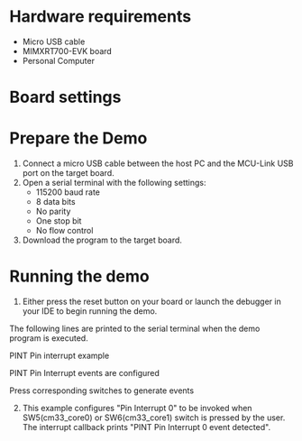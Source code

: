 Hardware requirements
=====================
- Micro USB cable
- MIMXRT700-EVK board
- Personal Computer

Board settings
==============

Prepare the Demo
================
1.  Connect a micro USB cable between the host PC and the MCU-Link USB port on the target board.
2.  Open a serial terminal with the following settings:
    - 115200 baud rate
    - 8 data bits
    - No parity
    - One stop bit
    - No flow control
3.  Download the program to the target board.

Running the demo
================
1.  Either press the reset button on your board or launch the debugger in your IDE to begin running the demo.

The following lines are printed to the serial terminal when the demo program is executed.

PINT Pin interrupt example

PINT Pin Interrupt events are configured

Press corresponding switches to generate events

2. This example configures "Pin Interrupt 0" to be invoked when SW5(cm33_core0) or SW6(cm33_core1) switch is 
   pressed by the user. The interrupt callback prints "PINT Pin Interrupt 0 event detected". 
	 
